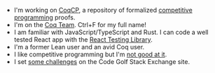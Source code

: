 - I'm working on [CoqCP](https://github.com/huynhtrankhanh/CoqCP), a repository of formalized [competitive programming](https://en.wikipedia.org/wiki/Competitive_programming) proofs.
- I'm on the [Coq Team](https://coq.inria.fr/coq-team.html). Ctrl+F for my full name!
- I am familiar with JavaScript/TypeScript and Rust. I can code a well tested React app with the [React Testing Library](https://testing-library.com/react).
- I'm a former Lean user and an avid Coq user.
- I like competitive programming but I'm [not good at it](https://codeforces.com/profile/huynhtrankhanh).
- I set [some challenges](https://codegolf.stackexchange.com/users/103581/hu%e1%bb%b3nh-tr%e1%ba%a7n-khanh) on the Code Golf Stack Exchange site.
